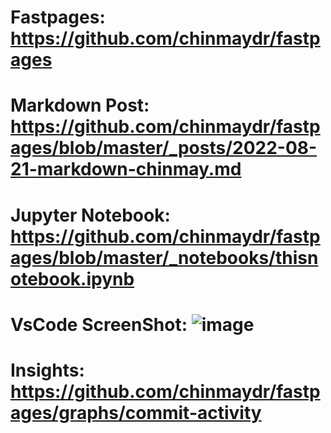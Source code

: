 # Fastpages: https://github.com/chinmaydr/fastpages
# Markdown Post: https://github.com/chinmaydr/fastpages/blob/master/_posts/2022-08-21-markdown-chinmay.md
# Jupyter Notebook: https://github.com/chinmaydr/fastpages/blob/master/_notebooks/thisnotebook.ipynb
# VsCode ScreenShot: ![image](https://user-images.githubusercontent.com/68085673/185841512-05ec0432-0906-4661-8f70-4b5f1939b98f.png)
# Insights: https://github.com/chinmaydr/fastpages/graphs/commit-activity
